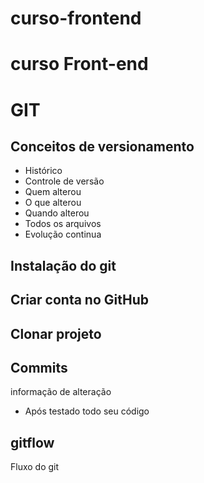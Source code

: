 # curso-frontend

# curso Front-end

# GIT
## Conceitos de versionamento
- Histórico
- Controle de versão
- Quem alterou
- O que alterou
- Quando alterou
- Todos os arquivos
- Evolução continua

## Instalação do git

## Criar conta no GitHub

## Clonar projeto

## Commits
informação de alteração
- Após testado todo seu código

## gitflow
Fluxo do git
